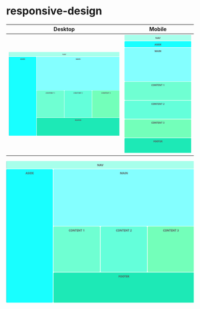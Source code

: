 # responsive-design

Desktop             |  Mobile
:-------------------------:|:-------------------------:
![](https://github.com/andrea78novi/responsive-design/blob/main/desktop.png?raw=true)  |  ![](https://github.com/andrea78novi/responsive-design/blob/main/mobile.png?raw=true)

![alt text](https://github.com/andrea78novi/responsive-design/blob/main/desktop.png?raw=true)
